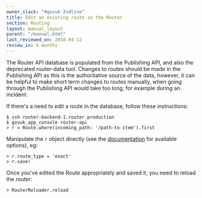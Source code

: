 ```yaml
---
owner_slack: "#govuk-2ndline"
title: Edit an existing route in the Router
section: Routing
layout: manual_layout
parent: "/manual.html"
last_reviewed_on: 2018-04-12
review_in: 6 months
---
```


The Router API database is populated from the Publishing API, and also
the deprecated router-data tool. Changes to routes should be made in
the Publishing API as this is the authoritative source of the data,
however, it can be helpful to make short term changes to routes
manually, when going through the Publishing API would take too long,
for example during an incident.

If there's a need to edit a route in the database, follow these
instructions:

    $ ssh router-backend-1.router.production
    $ govuk_app_console router-api
    > r = Route.where(incoming_path: '/path-to-item').first

Manipulate the `r` object directly (see the
[documentation](https://github.com/alphagov/router#data-structure) for
available options), eg:

    > r.route_type = 'exact'
    > r.save!

Once you've edited the Route appropriately and saved it, you need to
reload the router:

    > RouterReloader.reload
